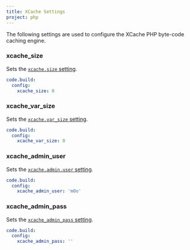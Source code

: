 ```yaml
---
title: XCache Settings
project: php
---
```


The following settings are used to configure the XCache PHP byte-code caching engine.

### xcache_size
Sets the [`xcache.size` setting](http://xcache.lighttpd.net/wiki/XcacheIni#XCacheCacher).

```yaml
code.build:
  config:
    xcache_size: 0
```

### xcache\_var\_size
Sets the [`xcache.var_size` setting](http://xcache.lighttpd.net/wiki/XcacheIni#XCacheCacher).

```yaml
code.build:
  config:
    xcache_var_size: 0
```

### xcache\_admin\_user
Sets the [`xcache.admin.user` setting](http://xcache.lighttpd.net/wiki/XcacheIni#XCacheAdministration).

```yaml
code.build:
  config:
    xcache_admin_user: 'mOo'
```

### xcache\_admin\_pass
Sets the [`xcache_admin_pass` setting](http://xcache.lighttpd.net/wiki/XcacheIni#XCacheAdministration).

```yaml
code.build:
  config:
    xcache_admin_pass: ''
```
